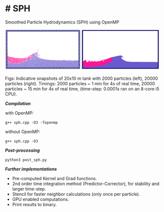 # # SPH
Smoothed Particle Hydrodynamics (SPH) using OpenMP

![](sph_results.png)

Figs: Indicative snapshots of 20x10 m tank with 2000 particles (left), 20000 particles (right). Timings: 2000 particles ~ 1 min for 4s of real time, 20000 particles ~ 15 min for 4s of real time, (time-step: 0.0001s ran on an 8-core i5 CPU).



***Compilation***

with OpenMP: 
```
g++ sph.cpp -O3 -fopenmp
```

without OpenMP:
```
g++ sph.cpp -O3
```


***Post-processing***
```
python3 post_sph.py
```


***Further implementations***

- Pre-computed Kernel and Grad functions.
- 2nd order time integration method (Predictor-Corrector), for stability and larger time-step.
- Stencil for faster neighbor calculations (only once per particle).
- GPU enabled computations.
- Print results to binary.

